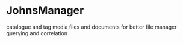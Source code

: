 JohnsManager
============

catalogue and tag media files and documents for better file manager querying and correlation 
